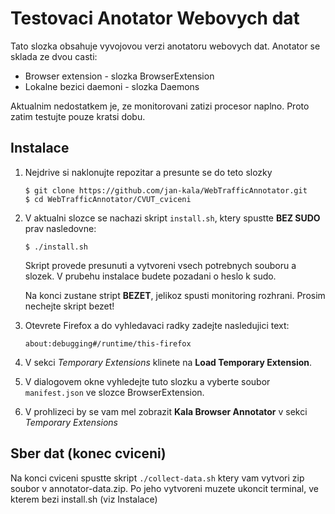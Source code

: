 # Testovaci Anotator Webovych dat
Tato slozka obsahuje vyvojovou verzi anotatoru webovych dat. 
Anotator se sklada ze dvou casti: 
- Browser extension - slozka BrowserExtension
- Lokalne bezici daemoni - slozka Daemons

Aktualnim nedostatkem je, ze monitorovani zatizi procesor naplno. Proto zatim testujte pouze kratsi dobu. 

## Instalace
1. Nejdrive si naklonujte repozitar a presunte se do teto slozky
    ```
    $ git clone https://github.com/jan-kala/WebTrafficAnnotator.git
    $ cd WebTrafficAnnotator/CVUT_cviceni
    ```
1. V aktualni slozce se nachazi skript `install.sh`, ktery spustte **BEZ SUDO** prav nasledovne:
    ```
    $ ./install.sh
    ```
    Skript provede presunuti a vytvoreni vsech potrebnych souboru a slozek. V prubehu instalace budete pozadani o heslo k sudo. 
    
    Na konci zustane stript **BEZET**, jelikoz spusti monitoring rozhrani. Prosim nechejte skript bezet!

1. Otevrete Firefox a do vyhledavaci radky zadejte nasledujici text:
    ```
    about:debugging#/runtime/this-firefox
    ```

1. V sekci *Temporary Extensions* klinete na **Load Temporary Extension**.

1. V dialogovem okne vyhledejte tuto slozku a vyberte soubor `manifest.json` ve slozce BrowserExtension.

1. V prohlizeci by se vam mel zobrazit **Kala Browser Annotator** v sekci *Temporary Extensions*

## Sber dat (konec cviceni)
Na konci cviceni spustte skript `./collect-data.sh` ktery vam vytvori zip soubor v annotator-data.zip. Po jeho vytvoreni muzete ukoncit terminal, ve kterem bezi install.sh (viz Instalace)


